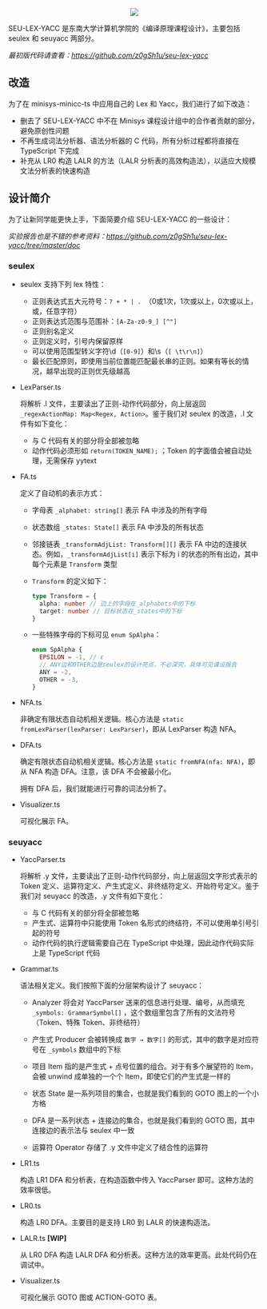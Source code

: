 <p align="center">
  <img src="https://github.com/z0gSh1u/seu-lex-yacc/raw/master/doc/LogoWithText.png">
</p>

SEU-LEX-YACC 是东南大学计算机学院的《编译原理课程设计》，主要包括 seulex 和 seuyacc 两部分。

*最初版代码请查看：https://github.com/z0gSh1u/seu-lex-yacc*

## 改造

为了在 minisys-minicc-ts 中应用自己的 Lex 和 Yacc，我们进行了如下改造：

- 删去了 SEU-LEX-YACC 中不在 Minisys 课程设计组中的合作者贡献的部分，避免原创性问题
- 不再生成词法分析器、语法分析器的 C 代码，所有分析过程都将直接在 TypeScript 下完成
- 补充从 LR0 构造 LALR 的方法（LALR 分析表的高效构造法），以适应大规模文法分析表的快速构造

## 设计简介

为了让新同学能更快上手，下面简要介绍 SEU-LEX-YACC 的一些设计：

*实验报告也是不错的参考资料：https://github.com/z0gSh1u/seu-lex-yacc/tree/master/doc*

### seulex

- seulex 支持下列 lex 特性：
  - 正则表达式五大元符号：`? + * | . `（0或1次，1次或以上，0次或以上，或，任意字符）
  - 正则表达式范围与范围补：`[A-Za-z0-9_] [^"]`
  - 正则别名定义
  - 正则定义时，引号内保留原样
  - 可以使用范围型转义字符\d（`[0-9]`）和\s（`[ \t\r\n]`）
  - 最长匹配原则，即使用当前位置能匹配最长串的正则。如果有等长的情况，越早出现的正则优先级越高

- LexParser.ts

  将解析 .l 文件，主要读出了正则-动作代码部分，向上层返回 `_regexActionMap: Map<Regex, Action>`。鉴于我们对 seulex 的改造，.l 文件有如下变化：

  - 与 C 代码有关的部分将全部被忽略
  - 动作代码必须形如 `return(TOKEN_NAME);` ；Token 的字面值会被自动处理，无需保存 yytext

- FA.ts

  定义了自动机的表示方式：

  - 字母表 `_alphabet: string[]` 表示 FA 中涉及的所有字母

  - 状态数组 `_states: State[]` 表示 FA 中涉及的所有状态

  - 邻接链表 `_transformAdjList: Transform[][]` 表示 FA 中边的连接状态。例如，`_transformAdjList[i]` 表示下标为 i 的状态的所有出边，其中每个元素是 `Transform` 类型

  - `Transform` 的定义如下：

    ```ts
    type Transform = {
      alpha: number // 边上的字母在_alphabets中的下标
      target: number // 目标状态在_states中的下标
    }
    ```

  - 一些特殊字母的下标可见 `enum SpAlpha`：

    ```ts
    enum SpAlpha {
      EPSILON = -1, // ε
      // ANY边和OTHER边是seulex的设计亮点，不必深究，具体可见课设报告
      ANY = -2,
      OTHER = -3,
    }
    ```

- NFA.ts

  非确定有限状态自动机相关逻辑。核心方法是 `static fromLexParser(lexParser: LexParser)`，即从 LexParser 构造 NFA。

- DFA.ts

  确定有限状态自动机相关逻辑。核心方法是 `static fromNFA(nfa: NFA)`，即从 NFA 构造 DFA。注意，该 DFA 不会被最小化。

  拥有 DFA 后，我们就能进行可靠的词法分析了。

- Visualizer.ts

  可视化展示 FA。

### seuyacc

- YaccParser.ts

  将解析 .y 文件，主要读出了正则-动作代码部分，向上层返回文字形式表示的 Token 定义、运算符定义、产生式定义、非终结符定义、开始符号定义。鉴于我们对 seuyacc 的改造，.y 文件有如下变化：

  - 与 C 代码有关的部分将全部被忽略
  - 产生式、运算符中只能使用 Token 名形式的终结符，不可以使用单引号引起的符号
  - 动作代码的执行逻辑需要自己在 TypeScript 中处理，因此动作代码实际上是 TypeScript 代码

- Grammar.ts

  语法相关定义。我们按照下面的分层架构设计了 seuyacc：

  - Analyzer 将会对 YaccParser 送来的信息进行处理、编号，从而填充 `_symbols: GrammarSymbol[]` ，这个数组里包含了所有的文法符号（Token、特殊 Token、非终结符）

  - 产生式 Producer 会被转换成 `数字 → 数字[]` 的形式，其中的数字是对应符号在 `_symbols` 数组中的下标
  - 项目 Item 指的是产生式 + 点号位置的组合。对于有多个展望符的 Item，会被 unwind 成单独的一个个 Item，即使它们的产生式是一样的
  - 状态 State 是一系列项目的集合，也就是我们看到的 GOTO 图上的一个小方格
  - DFA 是一系列状态 + 连接边的集合，也就是我们看到的 GOTO 图，其中连接边的表示法与 seulex 中一致
  - 运算符 Operator 存储了 .y 文件中定义了结合性的运算符

- LR1.ts

  构造 LR1 DFA 和分析表，在构造函数中传入 YaccParser 即可。这种方法的效率很低。

- LR0.ts

  构造 LR0 DFA。主要目的是支持 LR0 到 LALR 的快速构造法。

- LALR.ts **[WIP]**

  从 LR0 DFA 构造 LALR DFA 和分析表。这种方法的效率更高。此处代码仍在调试中。

- Visualizer.ts

  可视化展示 GOTO 图或 ACTION-GOTO 表。

 